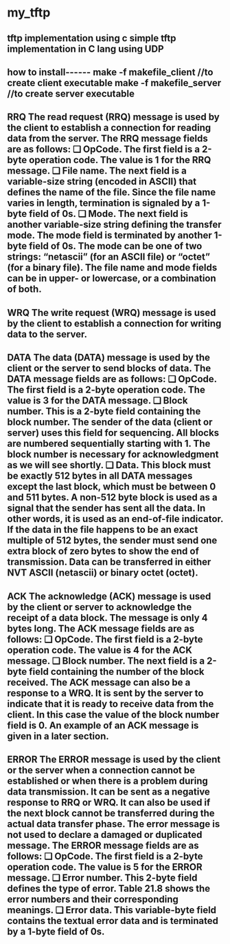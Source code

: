 # my_tftp
tftp implementation using c
simple tftp implementation in C lang using UDP
-----------------------------------------------------------------------------------------------------------
how to install------
make -f makefile_client           //to create client executable
make -f makefile_server           //to create server executable
-----------------------------------------------------------------------------------------------------------
RRQ
The read request (RRQ) message is used by the client to establish a connection for
reading data from the server.
The RRQ message fields are as follows:
❑ OpCode. The first field is a 2-byte operation code. The value is 1 for the RRQ
message.
❑ File name. The next field is a variable-size string (encoded in ASCII) that defines
the name of the file. Since the file name varies in length, termination is signaled by
a 1-byte field of 0s.
❑ Mode. The next field is another variable-size string defining the transfer mode. The
mode field is terminated by another 1-byte field of 0s. The mode can be one of two
strings: “netascii” (for an ASCII file) or “octet” (for a binary file). The file name
and mode fields can be in upper- or lowercase, or a combination of both.
-----------------------------------------------------------------------------------------------------------
WRQ
The write request (WRQ) message is used by the client to establish a connection for
writing data to the server.
-----------------------------------------------------------------------------------------------------------
DATA
The data (DATA) message is used by the client or the server to send blocks of data.
The DATA message fields are as follows:
❑ OpCode. The first field is a 2-byte operation code. The value is 3 for the DATA
message.
❑ Block number. This is a 2-byte field containing the block number. The sender of
the data (client or server) uses this field for sequencing. All blocks are numbered
sequentially starting with 1. The block number is necessary for acknowledgment
as we will see shortly.
❑ Data. This block must be exactly 512 bytes in all DATA messages except the last
block, which must be between 0 and 511 bytes. A non-512 byte block is used as a
signal that the sender has sent all the data. In other words, it is used as an end-of-file
indicator. If the data in the file happens to be an exact multiple of 512 bytes, the
sender must send one extra block of zero bytes to show the end of transmission.
Data can be transferred in either NVT ASCII (netascii) or binary octet (octet).
-----------------------------------------------------------------------------------------------------------
ACK
The acknowledge (ACK) message is used by the client or server to acknowledge
the receipt of a data block. The message is only 4 bytes long.
The ACK message fields are as follows:
❑ OpCode. The first field is a 2-byte operation code. The value is 4 for the ACK
message.
❑ Block number. The next field is a 2-byte field containing the number of the block
received.
The ACK message can also be a response to a WRQ. It is sent by the server to indicate
that it is ready to receive data from the client. In this case the value of the block number
field is 0. An example of an ACK message is given in a later section.
-----------------------------------------------------------------------------------------------------------
ERROR
The ERROR message is used by the client or the server when a connection cannot be
established or when there is a problem during data transmission. It can be sent as a negative
response to RRQ or WRQ. It can also be used if the next block cannot be transferred
during the actual data transfer phase. The error message is not used to declare a
damaged or duplicated message.
The ERROR message fields are as follows:
❑ OpCode. The first field is a 2-byte operation code. The value is 5 for the ERROR
message.
❑ Error number. This 2-byte field defines the type of error. Table 21.8 shows the
error numbers and their corresponding meanings.
❑ Error data. This variable-byte field contains the textual error data and is terminated
by a 1-byte field of 0s.
-----------------------------------------------------------------------------------------------------------
